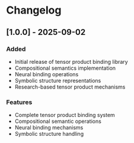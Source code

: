 # Changelog

## [1.0.0] - 2025-09-02

### Added
- Initial release of tensor product binding library
- Compositional semantics implementation
- Neural binding operations
- Symbolic structure representations
- Research-based tensor product mechanisms

### Features
- Complete tensor product binding system
- Compositional semantic operations
- Neural binding mechanisms
- Symbolic structure handling